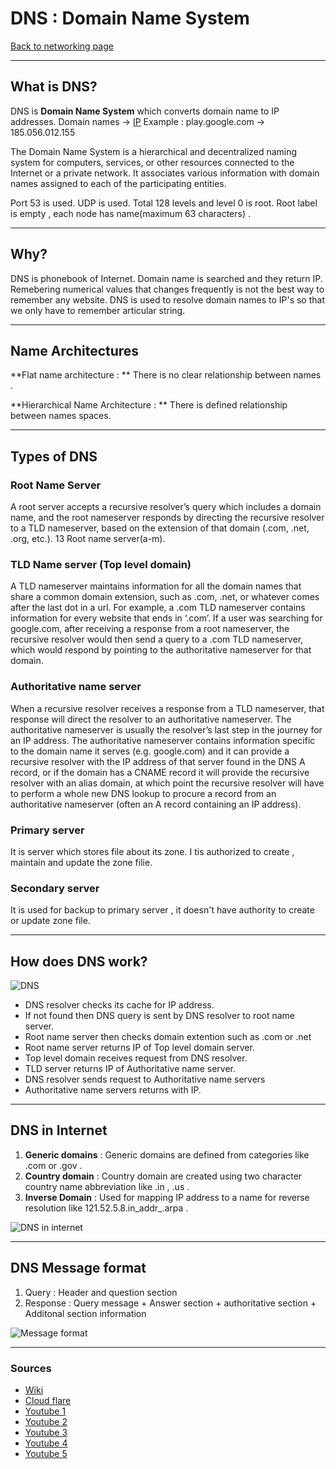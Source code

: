 # DNS : Domain Name System
[Back to networking page](./index.md)

---

## What is DNS?
DNS is **Domain Name System** which converts domain name to IP addresses.
Domain names -> [IP](IP.md)
Example : play.google.com -> 185.056.012.155

The Domain Name System is a hierarchical and decentralized naming system for computers, services, or other resources connected to the Internet or a private network. It associates various information with domain names assigned to each of the participating entities.

Port 53 is used. UDP is used. Total 128 levels and level 0 is root.
Root label is empty , each node has name(maximum 63 characters) .

---

## Why?
DNS is phonebook of Internet. Domain name is searched and they return IP. Remebering numerical values that changes frequently is not the best way to remember any website. DNS is used to resolve domain names to IP's so that we only have to remember articular string.

---

## Name Architectures
**Flat name architecture : ** 
There is no clear relationship between names .

**Hierarchical Name Architecture : **
There is defined relationship between names spaces.


---

## Types of DNS

### Root Name Server
A root server accepts a recursive resolver’s query which includes a domain name, and the root nameserver responds by directing the recursive resolver to a TLD nameserver, based on the extension of that domain (.com, .net, .org, etc.). 13 Root name server(a-m).

### TLD Name server (Top level domain)
A TLD nameserver maintains information for all the domain names that share a common domain extension, such as .com, .net, or whatever comes after the last dot in a url. For example, a .com TLD nameserver contains information for every website that ends in ‘.com’. If a user was searching for google.com, after receiving a response from a root nameserver, the recursive resolver would then send a query to a .com TLD nameserver, which would respond by pointing to the authoritative nameserver for that domain.

### Authoritative name server
When a recursive resolver receives a response from a TLD nameserver, that response will direct the resolver to an authoritative nameserver. The authoritative nameserver is usually the resolver’s last step in the journey for an IP address. The authoritative nameserver contains information specific to the domain name it serves (e.g. google.com) and it can provide a recursive resolver with the IP address of that server found in the DNS A record, or if the domain has a CNAME record it will provide the recursive resolver with an alias domain, at which point the recursive resolver will have to perform a whole new DNS lookup to procure a record from an authoritative nameserver (often an A record containing an IP address).

### Primary server 
It is server which stores file about its zone. I tis authorized to create , maintain and update the zone filie. 

### Secondary server 
It is used for backup to primary server , it doesn't have authority to create or update zone file.

---

## How does DNS work?

![DNS](https://www.appneta.com/assets/Screen-Shot-2018-12-20-at-4.25.01-PM.png)

- DNS resolver checks its cache for IP address.
- If not found then DNS query is sent by DNS resolver to root name server. 
- Root name server then checks domain extention such as .com or .net
- Root name server returns IP of Top level domain server.
- Top level domain receives request from DNS resolver.
- TLD server returns IP of Authoritative name server.
- DNS resolver sends request to Authoritative name servers
- Authoritative name servers returns with IP.

---

## DNS in Internet

1. **Generic domains** : Generic domains are defined from categories like .com or .gov .
2. **Country domain** : Country domain are created using two character country name abbreviation like .in , .us .
3. **Inverse Domain** : Used for mapping IP address to a name for reverse resolution like 121.52.5.8.in_addr_.arpa .

![DNS in internet](https://www.tutorialride.com/images/computer-network/dns-in-internet.jpeg)

---

## DNS Message format
1. Query : Header and question section
2. Response : Query message + Answer section + authoritative section + Additonal section information

![Message format](https://i.imgur.com/68escU5.png)

---

### Sources
- [Wiki](https://en.wikipedia.org/wiki/Domain_Name_System)
- [Cloud flare](https://www.cloudflare.com/en-in/learning/dns/dns-server-types/)
- [Youtube 1](https://youtu.be/JkEYOt08-rU)
- [Youtube 2](https://youtu.be/FsGUi5pXpLk)
- [Youtube 3](https://www.youtube.com/watch?v=uOfonONtIuk)
- [Youtube 4](https://youtu.be/Rck3BALhI5c)
- [Youtube 5](https://youtu.be/mpQZVYPuDGU)